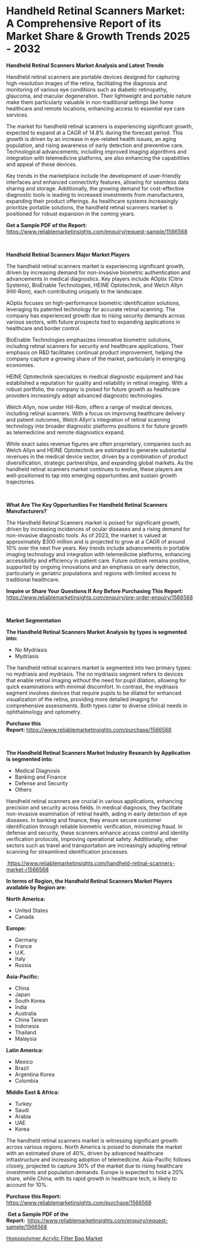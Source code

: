 <p><h1>Handheld Retinal Scanners Market: A Comprehensive Report of its Market Share & Growth Trends 2025 - 2032</h1></p><p><strong>Handheld Retinal Scanners Market Analysis and Latest Trends</strong></p>
<p><p>Handheld retinal scanners are portable devices designed for capturing high-resolution images of the retina, facilitating the diagnosis and monitoring of various eye conditions such as diabetic retinopathy, glaucoma, and macular degeneration. Their lightweight and portable nature make them particularly valuable in non-traditional settings like home healthcare and remote locations, enhancing access to essential eye care services.</p><p>The market for handheld retinal scanners is experiencing significant growth, expected to expand at a CAGR of 14.8% during the forecast period. This growth is driven by an increase in eye-related health issues, an aging population, and rising awareness of early detection and preventive care. Technological advancements, including improved imaging algorithms and integration with telemedicine platforms, are also enhancing the capabilities and appeal of these devices.</p><p>Key trends in the marketplace include the development of user-friendly interfaces and enhanced connectivity features, allowing for seamless data sharing and storage. Additionally, the growing demand for cost-effective diagnostic tools is leading to increased investments from manufacturers, expanding their product offerings. As healthcare systems increasingly prioritize portable solutions, the handheld retinal scanners market is positioned for robust expansion in the coming years.</p></p>
<p><strong>Get a Sample PDF of the Report:&nbsp;</strong> <a href="https://www.reliablemarketinsights.com/enquiry/request-sample/1566568?utm_campaign=3507&utm_medium=2&utm_source=Github&utm_content=ia&utm_term=22032025&utm_id=handheld-retinal-scanners">https://www.reliablemarketinsights.com/enquiry/request-sample/1566568</a></p>
<p>&nbsp;</p>
<p><strong>Handheld Retinal Scanners Major Market Players</strong></p>
<p><p>The handheld retinal scanners market is experiencing significant growth, driven by increasing demand for non-invasive biometric authentication and advancements in medical diagnostics. Key players include AOptix (Citrix Systems), BioEnable Technologies, HEINE Optotechnik, and Welch Allyn (Hill-Rom), each contributing uniquely to the landscape.</p><p>AOptix focuses on high-performance biometric identification solutions, leveraging its patented technology for accurate retinal scanning. The company has experienced growth due to rising security demands across various sectors, with future prospects tied to expanding applications in healthcare and border control.</p><p>BioEnable Technologies emphasizes innovative biometric solutions, including retinal scanners for security and healthcare applications. Their emphasis on R&D facilitates continual product improvement, helping the company capture a growing share of the market, particularly in emerging economies.</p><p>HEINE Optotechnik specializes in medical diagnostic equipment and has established a reputation for quality and reliability in retinal imaging. With a robust portfolio, the company is poised for future growth as healthcare providers increasingly adopt advanced diagnostic technologies.</p><p>Welch Allyn, now under Hill-Rom, offers a range of medical devices, including retinal scanners. With a focus on improving healthcare delivery and patient outcomes, Welch Allyn's integration of retinal scanning technology into broader diagnostic platforms positions it for future growth as telemedicine and remote diagnostics expand.</p><p>While exact sales revenue figures are often proprietary, companies such as Welch Allyn and HEINE Optotechnik are estimated to generate substantial revenues in the medical device sector, driven by a combination of product diversification, strategic partnerships, and expanding global markets. As the handheld retinal scanners market continues to evolve, these players are well-positioned to tap into emerging opportunities and sustain growth trajectories.</p></p>
<p>&nbsp;</p>
<p><strong>What Are The Key Opportunities For Handheld Retinal Scanners Manufacturers?</strong></p>
<p><p>The Handheld Retinal Scanners market is poised for significant growth, driven by increasing incidences of ocular diseases and a rising demand for non-invasive diagnostic tools. As of 2023, the market is valued at approximately $300 million and is projected to grow at a CAGR of around 10% over the next five years. Key trends include advancements in portable imaging technology and integration with telemedicine platforms, enhancing accessibility and efficiency in patient care. Future outlook remains positive, supported by ongoing innovations and an emphasis on early detection, particularly in geriatric populations and regions with limited access to traditional healthcare.</p></p>
<p><strong>Inquire or Share Your Questions If Any Before Purchasing This Report:</strong> <a href="https://www.reliablemarketinsights.com/enquiry/pre-order-enquiry/1566568?utm_campaign=3507&utm_medium=2&utm_source=Github&utm_content=ia&utm_term=22032025&utm_id=handheld-retinal-scanners">https://www.reliablemarketinsights.com/enquiry/pre-order-enquiry/1566568</a></p>
<p>&nbsp;</p>
<p><strong>Market Segmentation</strong></p>
<p><strong>The Handheld Retinal Scanners Market Analysis by types is segmented into:</strong></p>
<p><ul><li>No Mydriasis</li><li>Mydriasis</li></ul></p>
<p><p>The handheld retinal scanners market is segmented into two primary types: no mydriasis and mydriasis. The no mydriasis segment refers to devices that enable retinal imaging without the need for pupil dilation, allowing for quick examinations with minimal discomfort. In contrast, the mydriasis segment involves devices that require pupils to be dilated for enhanced visualization of the retina, providing more detailed imaging for comprehensive assessments. Both types cater to diverse clinical needs in ophthalmology and optometry.</p></p>
<p><strong>Purchase this Report:&nbsp;</strong><a href="https://www.reliablemarketinsights.com/purchase/1566568?utm_campaign=3507&utm_medium=2&utm_source=Github&utm_content=ia&utm_term=22032025&utm_id=handheld-retinal-scanners">https://www.reliablemarketinsights.com/purchase/1566568</a></p>
<p>&nbsp;</p>
<p><strong>The Handheld Retinal Scanners Market Industry Research by Application is segmented into:</strong></p>
<p><ul><li>Medical Diagnosis</li><li>Banking and Finance</li><li>Defense and Security</li><li>Others</li></ul></p>
<p><p>Handheld retinal scanners are crucial in various applications, enhancing precision and security across fields. In medical diagnosis, they facilitate non-invasive examination of retinal health, aiding in early detection of eye diseases. In banking and finance, they ensure secure customer identification through reliable biometric verification, minimizing fraud. In defense and security, these scanners enhance access control and identity verification protocols, improving operational safety. Additionally, other sectors such as travel and transportation are increasingly adopting retinal scanning for streamlined identification processes.</p></p>
<p><a href="https://www.reliablemarketinsights.com/handheld-retinal-scanners-market-r1566568?utm_campaign=3507&utm_medium=2&utm_source=Github&utm_content=ia&utm_term=22032025&utm_id=handheld-retinal-scanners">&nbsp;https://www.reliablemarketinsights.com/handheld-retinal-scanners-market-r1566568</a></p>
<p><strong>In terms of Region, the Handheld Retinal Scanners Market Players available by Region are:</strong></p>
<p>
    <p> <strong> North America: </strong>
        <ul>
            <li>United States</li>
            <li>Canada</li>
        </ul>
        </p> 
    <p> <strong> Europe: </strong>
        <ul>
            <li>Germany</li>
            <li>France</li>
            <li>U.K.</li>
            <li>Italy</li>
            <li>Russia</li>
        </ul>
        </p> 
    <p> <strong> Asia-Pacific: </strong>
        <ul>
            <li>China</li>
            <li>Japan</li>
            <li>South Korea</li>
            <li>India</li>
            <li>Australia</li>
            <li>China Taiwan</li>
            <li>Indonesia</li>
            <li>Thailand</li>
            <li>Malaysia</li>
        </ul>
        </p> 
    <p> <strong> Latin America: </strong>
        <ul>
            <li>Mexico</li>
            <li>Brazil</li>
            <li>Argentina Korea</li>
            <li>Colombia</li>
        </ul>
        </p> 
    <p> <strong> Middle East & Africa: </strong>
        <ul>
            <li>Turkey</li>
            <li>Saudi</li>
            <li>Arabia</li>
            <li>UAE</li>
            <li>Korea</li>
        </ul>
    </p>
    </p>
<p><p>The handheld retinal scanners market is witnessing significant growth across various regions. North America is poised to dominate the market with an estimated share of 40%, driven by advanced healthcare infrastructure and increasing adoption of telemedicine. Asia-Pacific follows closely, projected to capture 30% of the market due to rising healthcare investments and population demands. Europe is expected to hold a 20% share, while China, with its rapid growth in healthcare tech, is likely to account for 10%.</p></p>
<p><strong>Purchase this Report: </strong><a href="https://www.reliablemarketinsights.com/purchase/1566568?utm_campaign=3507&utm_medium=2&utm_source=Github&utm_content=ia&utm_term=22032025&utm_id=handheld-retinal-scanners">https://www.reliablemarketinsights.com/purchase/1566568</a></p>
<p>&nbsp;<strong>Get a Sample PDF of the Report:&nbsp;&nbsp;</strong><a href="https://www.reliablemarketinsights.com/enquiry/request-sample/1566568?utm_campaign=3507&utm_medium=2&utm_source=Github&utm_content=ia&utm_term=22032025&utm_id=handheld-retinal-scanners">https://www.reliablemarketinsights.com/enquiry/request-sample/1566568</a></p>
<p><strong></strong></p>
<p><p><a href="https://github.com/belhejmawoue/Market-Research-Report-List-1/blob/main/homopolymer-acrylic-filter-bag-market.md?utm_campaign=3507&utm_medium=2&utm_source=Github&utm_content=ia&utm_term=22032025&utm_id=handheld-retinal-scanners">Homopolymer Acrylic Filter Bag Market</a></p></p>